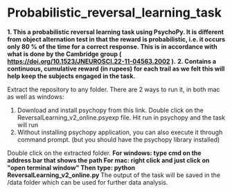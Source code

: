 # Probabilistic_reversal_learning_task

<b>1. This a probabilistic reversal learning task using PsychoPy. It is different from object alternation test in that the reward is probabilistic, i.e. it occurs only 80 % of the time for a correct response. This is in accordance with what is done by the Cambridge group ( https://doi.org/10.1523/JNEUROSCI.22-11-04563.2002 ).</b>
<b>2. Contains a continuous, cumulative reward (in rupees) for each trail as we felt this will help keep the subjects engaged in the task.</b>

Extract the repository to any folder. There are 2 ways to run it, in both mac as well as windows:
1. Download and install psychopy from this link. Double click on the ReversalLearning_v2_online.psyexp file. Hit run in psychopy and the task will run
2. Without installing psychopy application, you can also execute it through command prompt. (but you should have the psychopy library installed)

Double click on the extracted folder.
<b>For windows: type cmd on the address bar that shows the path </b>
<b>For mac: right click and just click on "open terminal window" </b>
<b>Then type: python ReversalLearning_v2_online.py </b>
The output of the task will be saved in the /data folder which can be used for further data analysis.

